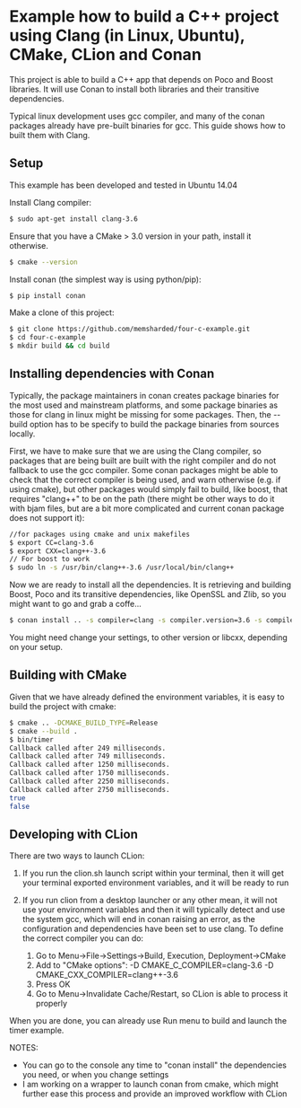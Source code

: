# Example how to build a C++ project using Clang (in Linux, Ubuntu), CMake, CLion and Conan

This project is able to build a C++ app that depends on Poco and Boost libraries.
It will use Conan to install both libraries and their transitive dependencies.

Typical linux development uses gcc compiler, and many of the conan packages already have pre-built binaries
for gcc. This guide shows how to built them with Clang.

## Setup

This example has been developed and tested in Ubuntu 14.04

Install Clang compiler:

```bash
$ sudo apt-get install clang-3.6
```

Ensure that you have a CMake > 3.0 version in your path, install it otherwise.

```bash
$ cmake --version
```

Install conan (the simplest way is using python/pip):

```bash
$ pip install conan
```

Make a clone of this project:

```bash
$ git clone https://github.com/memsharded/four-c-example.git
$ cd four-c-example
$ mkdir build && cd build
```

## Installing dependencies with Conan

Typically, the package maintainers in conan creates package binaries for the most used and mainstream platforms, and some package binaries as those for clang in linux might be missing for some packages. Then, the --build option has to be specify to build the package binaries from sources locally.

First, we have to make sure that we are using the Clang compiler, so packages that are being built are built with the right compiler and do not fallback to use the gcc compiler. Some conan packages might be able to check that the correct compiler is being used, and warn otherwise (e.g. if using cmake), but other packages would simply fail to build, like boost, that requires "clang++" to be on the path (there might be other ways to do it with bjam files, but are a bit more complicated and current conan package does not support it):

```bash
//for packages using cmake and unix makefiles
$ export CC=clang-3.6
$ export CXX=clang++-3.6
// For boost to work
$ sudo ln -s /usr/bin/clang++-3.6 /usr/local/bin/clang++
```

Now we are ready to install all the dependencies. It is retrieving and building Boost, Poco and its
transitive dependencies, like OpenSSL and Zlib, so you might want to go and grab a coffe...

```bash
$ conan install .. -s compiler=clang -s compiler.version=3.6 -s compiler.libcxx=libstdc++ --build
```

You might need change your settings, to other version or libcxx, depending on your setup.

## Building with CMake

Given that we have already defined the environment variables, it is easy to build the project with cmake:

```bash
$ cmake .. -DCMAKE_BUILD_TYPE=Release
$ cmake --build .
$ bin/timer
Callback called after 249 milliseconds.
Callback called after 749 milliseconds.
Callback called after 1250 milliseconds.
Callback called after 1750 milliseconds.
Callback called after 2250 milliseconds.
Callback called after 2750 milliseconds.
true
false
```

## Developing with CLion

There are two ways to launch CLion:
1. If you run the clion.sh launch script within your terminal, then it will get your terminal exported
environment variables, and it will be ready to run

2. If you run clion from a desktop launcher or any other mean, it will not use your environment variables
and then it will typically detect and use the system gcc, which will end in conan raising an error, as the
configuration and dependencies have been set to use clang. To define the correct compiler you can do:
    1. Go to Menu->File->Settings->Build, Execution, Deployment->CMake
    2. Add to "CMake options": -D CMAKE_C_COMPILER=clang-3.6 -D CMAKE_CXX_COMPILER=clang++-3.6
    3. Press OK
    4. Go to Menu->Invalidate Cache/Restart, so CLion is able to process it properly


When you are done, you can already use Run menu to build and launch the timer example.


NOTES:

- You can go to the console any time to "conan install" the dependencies you need, or when you change settings
- I am working on a wrapper to launch conan from cmake, which might further ease this process and provide an
improved workflow with CLion
